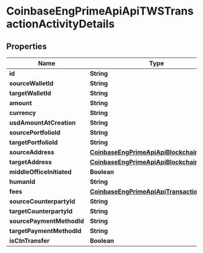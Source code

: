 
# CoinbaseEngPrimeApiApiTWSTransactionActivityDetails

## Properties
Name | Type | Description | Notes
------------ | ------------- | ------------- | -------------
**id** | **String** |  |  [optional]
**sourceWalletId** | **String** |  |  [optional]
**targetWalletId** | **String** |  |  [optional]
**amount** | **String** |  |  [optional]
**currency** | **String** |  |  [optional]
**usdAmountAtCreation** | **String** |  |  [optional]
**sourcePortfolioId** | **String** |  |  [optional]
**targetPortfolioId** | **String** |  |  [optional]
**sourceAddress** | [**CoinbaseEngPrimeApiApiBlockchainAddress**](CoinbaseEngPrimeApiApiBlockchainAddress.md) |  |  [optional]
**targetAddress** | [**CoinbaseEngPrimeApiApiBlockchainAddress**](CoinbaseEngPrimeApiApiBlockchainAddress.md) |  |  [optional]
**middleOfficeInitiated** | **Boolean** |  |  [optional]
**humanId** | **String** |  |  [optional]
**fees** | [**CoinbaseEngPrimeApiApiTransactionFee**](CoinbaseEngPrimeApiApiTransactionFee.md) |  |  [optional]
**sourceCounterpartyId** | **String** |  |  [optional]
**targetCounterpartyId** | **String** |  |  [optional]
**sourcePaymentMethodId** | **String** |  |  [optional]
**targetPaymentMethodId** | **String** |  |  [optional]
**isCtnTransfer** | **Boolean** |  |  [optional]



